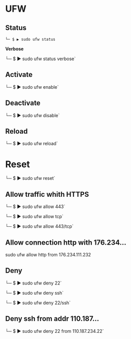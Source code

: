 # UFW

## Status

`└─ $ ▶ sudo ufw status`

**Verbose**

└─ $ ▶ sudo ufw status verbose`

## Activate

└─ $ ▶ sudo ufw enable`

## Deactivate

└─ $ ▶ sudo ufw disable`

## Reload

└─ $ ▶ sudo ufw reload`

# Reset

└─ $ ▶ sudo ufw reset`

## Allow traffic whith HTTPS

└─ $ ▶ sudo ufw allow 443`

└─ $ ▶ sudo ufw allow tcp`

└─ $ ▶ sudo ufw allow 443/tcp`

## Allow connection http with 176.234...

sudo ufw allow http from 176.234.111.232

## Deny

└─ $ ▶ sudo ufw deny 22`

└─ $ ▶ sudo ufw deny ssh`

└─ $ ▶ sudo ufw deny 22/ssh`

## Deny ssh from addr 110.187...

└─ $ ▶ sudo ufw deny 22 from 110.187.234.22`
